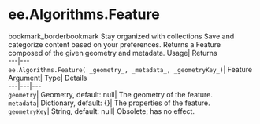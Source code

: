  
#  ee.Algorithms.Feature
bookmark_borderbookmark Stay organized with collections  Save and categorize content based on your preferences. 
Returns a Feature composed of the given geometry and metadata. 
Usage| Returns  
---|---  
`ee.Algorithms.Feature( _geometry_, _metadata_, _geometryKey_)`| Feature  
Argument| Type| Details  
---|---|---  
`geometry`| Geometry, default: null| The geometry of the feature.  
`metadata`| Dictionary, default: {}| The properties of the feature.  
`geometryKey`| String, default: null| Obsolete; has no effect.  
